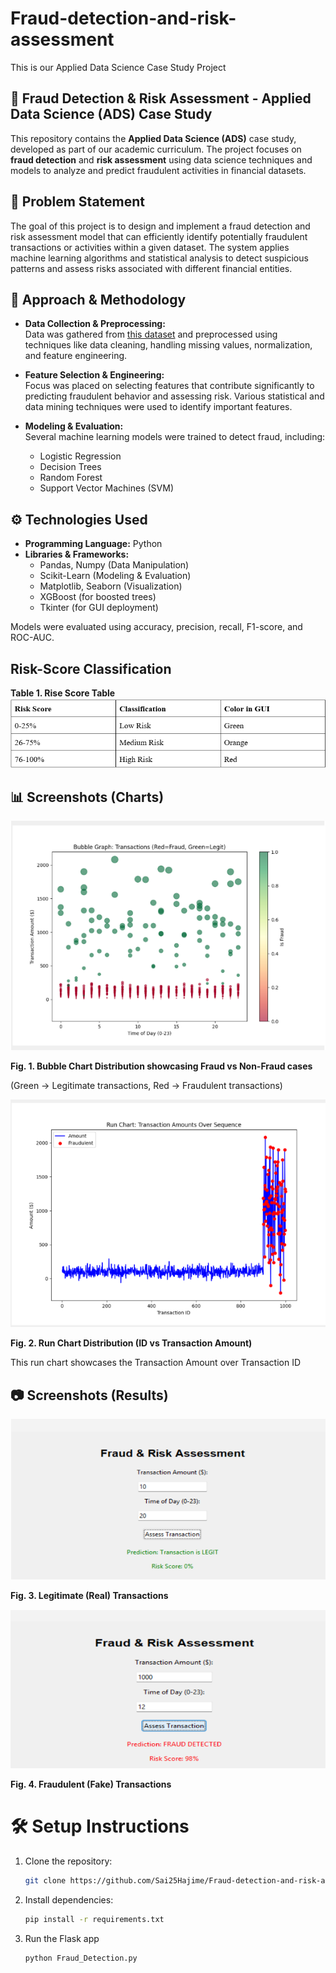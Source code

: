 # Fraud-detection-and-risk-assessment
This is our Applied Data Science Case Study Project

## 🚨 Fraud Detection & Risk Assessment - Applied Data Science (ADS) Case Study

This repository contains the **Applied Data Science (ADS)** case study, developed as part of our academic curriculum. The project focuses on **fraud detection** and **risk assessment** using data science techniques and models to analyze and predict fraudulent activities in financial datasets.

## 🧠 Problem Statement

The goal of this project is to design and implement a fraud detection and risk assessment model that can efficiently identify potentially fraudulent transactions or activities within a given dataset. The system applies machine learning algorithms and statistical analysis to detect suspicious patterns and assess risks associated with different financial entities.

## 🔬 Approach & Methodology

- **Data Collection & Preprocessing:**  
  Data was gathered from [this dataset](https://www.kaggle.com/datasets/dhanushnarayananr/credit-card-fraud) and preprocessed using techniques like data cleaning, handling missing values, normalization, and feature engineering.

- **Feature Selection & Engineering:**  
  Focus was placed on selecting features that contribute significantly to predicting fraudulent behavior and assessing risk. Various statistical and data mining techniques were used to identify important features.

- **Modeling & Evaluation:**  
  Several machine learning models were trained to detect fraud, including:
  - Logistic Regression
  - Decision Trees
  - Random Forest
  - Support Vector Machines (SVM)
    

## ⚙️ Technologies Used

- **Programming Language:** Python
- **Libraries & Frameworks:**
  - Pandas, Numpy (Data Manipulation)
  - Scikit-Learn (Modeling & Evaluation)
  - Matplotlib, Seaborn (Visualization)
  - XGBoost (for boosted trees)
  - Tkinter (for GUI deployment)

Models were evaluated using accuracy, precision, recall, F1-score, and ROC-AUC.

## Risk-Score Classification

**Table 1. Rise Score Table**
![Table](Table.png)

## 📊 Screenshots (Charts)
![Bubble_Chart](Bubble_Chart.png)

**Fig. 1. Bubble Chart Distribution showcasing Fraud vs Non-Fraud cases**

(Green -> Legitimate transactions, Red -> Fraudulent transactions)

![Run_Chart](Run_Chart.png)


**Fig. 2. Run Chart Distribution (ID vs Transaction Amount)**

This run chart showcases the Transaction Amount over Transaction ID

## 📷 Screenshots (Results)

![Legtimate_Transactions](Legtimate_Transactions.png)


**Fig. 3. Legitimate (Real) Transactions**

![Fraudulent_Transactions](Fraudulent_Transactions.png)


**Fig. 4. Fraudulent (Fake) Transactions**

# 🛠️ Setup Instructions
1. Clone the repository:
   ```bash
   git clone https://github.com/Sai25Hajime/Fraud-detection-and-risk-assessment.git
2. Install dependencies:
   ```bash
   pip install -r requirements.txt
3. Run the Flask app
   ```bash
   python Fraud_Detection.py

